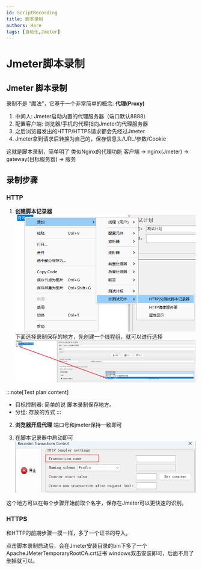 ```yaml
---
id: ScriptRecording
title: 脚本录制
authors: Hare
tags: [自动化,Jmeter]
---
```


# Jmeter脚本录制


## Jmeter 脚本录制

录制不是 “魔法”，它基于一个非常简单的概念: **代理(Proxy)**

1. 中间人: Jmeter启动内置的代理服务器（端口默认8888）
2. 配置客户端: 浏览器/手机的代理指向Jmeter的代理服务器
3. 之后浏览器发出的HTTP/HTTPS请求都会先经过Jmeter
4. Jmeter拿到请求后转换为自己的，保存信息头/URL/参数/Cookie

这就是脚本录制，简单明了 类似Nginx的代理功能 客户端 -> nginx(Jmeter) -> gateway(目标服务器) -> 服务


## 录制步骤

### HTTP

1. **创建脚本记录器**
![脚本记录器](/img/automation/jmeter/录制.png)
下面选择录制保存的地方，先创建一个线程组，就可以进行选择
![脚本保存地](/img/automation/jmeter/录制保存.png)

:::note[Test plan content]
* 目标控制器: 简单的说 脚本录制保存地方。
* 分组: 存放的方式
:::

2. **浏览器开启代理**
端口号和jmeter保持一致即可

3. 在脚本记录器中启动即可
![开始录制](/img/automation/jmeter/开始录制.png)

这个地方可以在每个步骤开始前取个名字，保存在Jmeter可以更快速的识别。

### HTTPS
和HTTP的前期步骤一摸一样，多了一个证书的导入。

点击脚本录制启动后，会在Jmeter安装目录的bin下多了一个ApacheJMeterTemporaryRootCA.crt证书
windows双击安装即可，后面不用了删掉就可以。